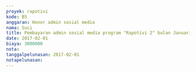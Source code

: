 ```yaml
---
proyek: rapotivi
kode: B5
anggaran: Honor admin sosial media
nama: Suci
title: Pembayaran admin sosial media program "Rapotivi 2" bulan Januari 2017
date: 2017-02-01
biaya: 3000000
nota:
tanggalpelunasan: 2017-02-01
notapelunasan:
---
```

